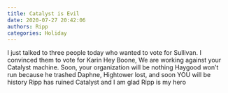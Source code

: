 ```yaml
---
title: Catalyst is Evil
date: 2020-07-27 20:42:06
authors: Ripp
categories: Holiday
---
```


 I just talked to three people today who wanted to vote for Sullivan.  I convinced them to vote for Karin
Hey Boone,   We are working against your Catalyst machine.  Soon, your organization will be nothing
Haygood won’t run because he trashed Daphne, Hightower lost, and soon YOU will be history 
Ripp has ruined Catalyst and I am glad 
Ripp is my hero
